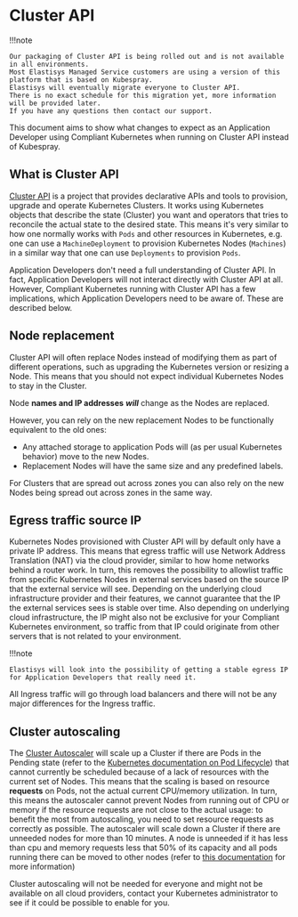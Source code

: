 # Cluster API

!!!note

    Our packaging of Cluster API is being rolled out and is not available in all environments.
    Most Elastisys Managed Service customers are using a version of this platform that is based on Kubespray.
    Elastisys will eventually migrate everyone to Cluster API.
    There is no exact schedule for this migration yet, more information will be provided later.
    If you have any questions then contact our support.

This document aims to show what changes to expect as an Application Developer using Compliant Kubernetes when running on Cluster API instead of Kubespray.

## What is Cluster API

[Cluster API](https://Cluster-api.sigs.k8s.io/) is a project that provides declarative APIs and tools to provision, upgrade and operate Kubernetes Clusters.
It works using Kubernetes objects that describe the state (Cluster) you want and operators that tries to reconcile the actual state to the desired state.
This means it's very similar to how one normally works with `Pods` and other resources in Kubernetes, e.g. one can use a `MachineDeployment` to provision Kubernetes Nodes (`Machines`) in a similar way that one can use `Deployments` to provision `Pods`.

Application Developers don't need a full understanding of Cluster API.
In fact, Application Developers will not interact directly with Cluster API at all.
However, Compliant Kubernetes running with Cluster API has a few implications, which Application Developers need to be aware of.
These are described below.

## Node replacement

Cluster API will often replace Nodes instead of modifying them as part of different operations, such as upgrading the Kubernetes version or resizing a Node.
This means that you should not expect individual Kubernetes Nodes to stay in the Cluster.

Node **names and IP addresses** _**will**_ change as the Nodes are replaced.

However, you can rely on the new replacement Nodes to be functionally equivalent to the old ones:

- Any attached storage to application Pods will (as per usual Kubernetes behavior) move to the new Nodes.
- Replacement Nodes will have the same size and any predefined labels.

For Clusters that are spread out across zones you can also rely on the new Nodes being spread out across zones in the same way.

## Egress traffic source IP

Kubernetes Nodes provisioned with Cluster API will by default only have a private IP address.
This means that egress traffic will use Network Address Translation (NAT) via the cloud provider, similar to how home networks behind a router work.
In turn, this removes the possibility to allowlist traffic from specific Kubernetes Nodes in external services based on the source IP that the external service will see.
Depending on the underlying cloud infrastructure provider and their features, we cannot guarantee that the IP the external services sees is stable over time.
Also depending on underlying cloud infrastructure, the IP might also not be exclusive for your Compliant Kubernetes environment, so traffic from that IP could originate from other servers that is not related to your environment.

!!!note

    Elastisys will look into the possibility of getting a stable egress IP for Application Developers that really need it.

All Ingress traffic will go through load balancers and there will not be any major differences for the Ingress traffic.

## Cluster autoscaling

The [Cluster Autoscaler](https://github.com/kubernetes/autoscaler/blob/master/cluster-autoscaler/cloudprovider/clusterapi/README.md) will scale up a Cluster if there are Pods in the Pending state (refer to the [Kubernetes documentation on Pod Lifecycle](https://kubernetes.io/docs/concepts/workloads/pods/pod-lifecycle/)) that cannot currently be scheduled because of a lack of resources with the current set of Nodes.
This means that the scaling is based on resource **requests** on Pods, not the actual current CPU/memory utilization.
In turn, this means the autoscaler cannot prevent Nodes from running out of CPU or memory if the resource requests are not close to the actual usage: to benefit the most from autoscaling, you need to set resource requests as correctly as possible.
The autoscaler will scale down a Cluster if there are unneeded nodes for more than 10 minutes.
A node is unneeded if it has less than cpu and memory requests less that 50% of its capacity and all pods running there can be moved to other nodes (refer to [this documentation](https://github.com/kubernetes/autoscaler/blob/master/cluster-autoscaler/FAQ.md#how-does-scale-down-work) for more information)

Cluster autoscaling will not be needed for everyone and might not be available on all cloud providers, contact your Kubernetes administrator to see if it could be possible to enable for you.
